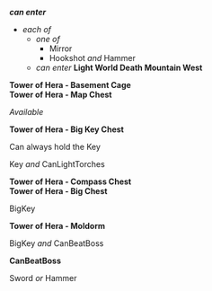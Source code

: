﻿***can enter***

- *each of*
  - *one of*
    - Mirror
    - Hookshot *and* Hammer
  - *can enter* **Light World Death Mountain West**

**Tower of Hera - Basement Cage**  
**Tower of Hera - Map Chest**

*Available*

**Tower of Hera - Big Key Chest**

Can always hold the Key

Key *and* CanLightTorches

**Tower of Hera - Compass Chest**  
**Tower of Hera - Big Chest**

BigKey

**Tower of Hera - Moldorm**

BigKey *and* CanBeatBoss

**CanBeatBoss**

Sword *or* Hammer
